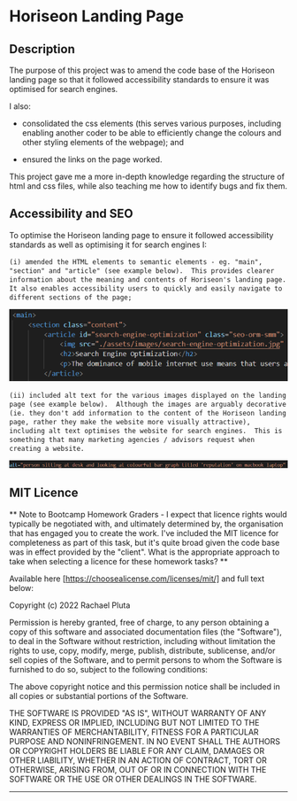 # Horiseon Landing Page

## Description

The purpose of this project was to amend the code base of the Horiseon landing page so that it followed accessibility standards to ensure it was optimised for search engines.

I also: 

- consolidated the css elements (this serves various purposes, including enabling another coder to be able to efficiently change the colours and other styling elements of the webpage); and

- ensured the links on the page worked.

This project gave me a more in-depth knowledge regarding the structure of html and css files, while also teaching me how to identify bugs and fix them.


## Accessibility and SEO

To optimise the Horiseon landing page to ensure it followed accessibility standards as well as optimising it for search engines I:

    (i) amended the HTML elements to semantic elements - eg. "main", "section" and "article" (see example below).  This provides clearer information about the meaning and contents of Horiseon's landing page.  It also enables accessibility users to quickly and easily navigate to different sections of the page;

    
![Example of semantic html elements 'main', 'section' and 'article'](https://raw.githubusercontent.com/rachael-pluta/bootcamp-week-1-homework/main/Assets/semantic-html-elements.png)

    (ii) included alt text for the various images displayed on the landing page (see example below).  Although the images are arguably decorative (ie. they don't add information to the content of the Horiseon landing page, rather they make the website more visually attractive), including alt text optimises the website for search engines.  This is something that many marketing agencies / advisors request when creating a website.

![Example of alt text](https://raw.githubusercontent.com/rachael-pluta/bootcamp-week-1-homework/main/Assets/example-of-alt-text.png)

## MIT Licence

** Note to Bootcamp Homework Graders - I expect that licence rights would typically be negotiated with, and ultimately determined by, the organisation that has engaged you to create the work.  I've included the MIT licence for completeness as part of this task, but it's quite broad given the code base was in effect provided by the "client".  What is the appropriate approach to take when selecting a licence for these homework tasks? **

Available here [https://choosealicense.com/licenses/mit/] and full text below:

Copyright (c) 2022 Rachael Pluta

Permission is hereby granted, free of charge, to any person obtaining a copy
of this software and associated documentation files (the "Software"), to deal
in the Software without restriction, including without limitation the rights
to use, copy, modify, merge, publish, distribute, sublicense, and/or sell
copies of the Software, and to permit persons to whom the Software is
furnished to do so, subject to the following conditions:

The above copyright notice and this permission notice shall be included in all
copies or substantial portions of the Software.

THE SOFTWARE IS PROVIDED "AS IS", WITHOUT WARRANTY OF ANY KIND, EXPRESS OR
IMPLIED, INCLUDING BUT NOT LIMITED TO THE WARRANTIES OF MERCHANTABILITY,
FITNESS FOR A PARTICULAR PURPOSE AND NONINFRINGEMENT. IN NO EVENT SHALL THE
AUTHORS OR COPYRIGHT HOLDERS BE LIABLE FOR ANY CLAIM, DAMAGES OR OTHER
LIABILITY, WHETHER IN AN ACTION OF CONTRACT, TORT OR OTHERWISE, ARISING FROM,
OUT OF OR IN CONNECTION WITH THE SOFTWARE OR THE USE OR OTHER DEALINGS IN THE
SOFTWARE.


---


